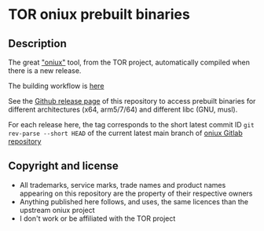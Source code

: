 TOR oniux prebuilt binaries
===========================

Description
-----------
The great ["oniux"](https://blog.torproject.org/introducing-oniux-tor-isolation-using-linux-namespaces/) tool, from the TOR project, automatically compiled when there is a new release.

The building workflow is [here](https://github.com/mycodedoesnotcompile2/oniux_prebuilt_binary/blob/main/.github/workflows/main.yml)

See the [Github release page](https://github.com/mycodedoesnotcompile2/oniux_prebuilt_binary/releases) of this repository to access prebuilt binaries for different architectures (x64, arm5/7/64) and different libc (GNU, musl).

For each release here, the tag corresponds to the short latest commit ID `git rev-parse --short HEAD` of the current latest main branch of [oniux Gitlab repository](https://gitlab.torproject.org/tpo/core/oniux)

Copyright and license
---------------------
- All trademarks, service marks, trade names and product names appearing on this repository are the property of their respective owners
- Anything published here follows, and uses, the same licences than the upstream oniux project
- I don't work or be affiliated with the TOR project
